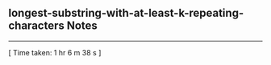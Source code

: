 <h2>longest-substring-with-at-least-k-repeating-characters Notes</h2><hr>[ Time taken: 1 hr 6 m 38 s ]
